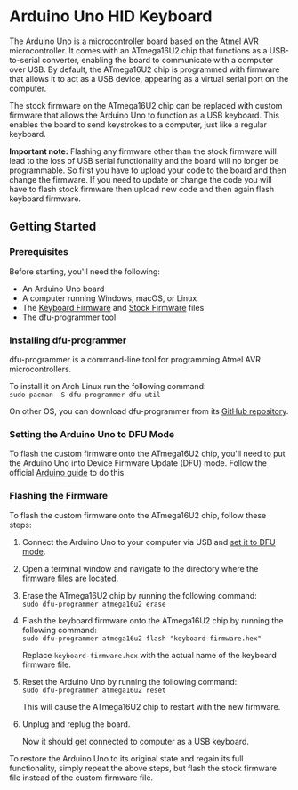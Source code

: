 # Arduino Uno HID Keyboard

The Arduino Uno is a microcontroller board based on the Atmel AVR microcontroller. It comes with an ATmega16U2 chip that functions as a USB-to-serial converter, enabling the board to communicate with a computer over USB. By default, the ATmega16U2 chip is programmed with firmware that allows it to act as a USB device, appearing as a virtual serial port on the computer.

The stock firmware on the ATmega16U2 chip can be replaced with custom firmware that allows the Arduino Uno to function as a USB keyboard. This enables the board to send keystrokes to a computer, just like a regular keyboard. 

**Important note:** Flashing any firmware other than the stock firmware will lead to the loss of USB serial functionality and the board will no longer be programmable. So first you have to upload your code to the board and then change the firmware. If you need to update or change the code you will have to flash stock firmware then upload new code and then again flash keyboard firmware.

## Getting Started

### Prerequisites

Before starting, you'll need the following:

- An Arduino Uno board
- A computer running Windows, macOS, or Linux
- The [Keyboard Firmware](Firmware/Arduino-keyboard-0.3.hex) and [Stock Firmware](Firmware/Arduino-usbserial-atmega16u2-Uno-Rev3.hex) files
- The dfu-programmer tool

### Installing dfu-programmer

dfu-programmer is a command-line tool for programming Atmel AVR microcontrollers.  
   
To install it on Arch Linux run the following command:   
```sudo pacman -S dfu-programmer dfu-util```   

On other OS, you can download dfu-programmer from its [GitHub repository](https://github.com/dfu-programmer/dfu-programmer).


### Setting the Arduino Uno to DFU Mode

To flash the custom firmware onto the ATmega16U2 chip, you'll need to put the Arduino Uno into Device Firmware Update (DFU) mode. Follow the official [Arduino guide](https://support.arduino.cc/hc/en-us/articles/4410804625682-Set-a-board-to-DFU-mode) to do this.


### Flashing the Firmware

To flash the custom firmware onto the ATmega16U2 chip, follow these steps:   

1. Connect the Arduino Uno to your computer via USB and [set it to DFU mode](#setting-the-arduino-uno-to-dfu-mode).
2. Open a terminal window and navigate to the directory where the firmware files are located.
3. Erase the ATmega16U2 chip by running the following command:   
```sudo dfu-programmer atmega16u2 erase```   

4. Flash the keyboard firmware onto the ATmega16U2 chip by running the following command:   
```sudo dfu-programmer atmega16u2 flash "keyboard-firmware.hex"```   

   Replace `keyboard-firmware.hex` with the actual name of the keyboard firmware file.

5. Reset the Arduino Uno by running the following command:   
```sudo dfu-programmer atmega16u2 reset```   

   This will cause the ATmega16U2 chip to restart with the new firmware.

6. Unplug and replug the board.
   
   Now it should get connected to computer as a USB keyboard.

To restore the Arduino Uno to its original state and regain its full functionality, simply repeat the above steps, but flash the stock firmware file instead of the custom firmware file.

